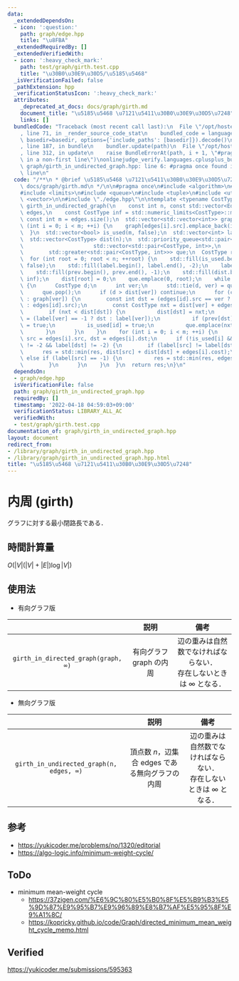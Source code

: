 ```yaml
---
data:
  _extendedDependsOn:
  - icon: ':question:'
    path: graph/edge.hpp
    title: "\u8FBA"
  _extendedRequiredBy: []
  _extendedVerifiedWith:
  - icon: ':heavy_check_mark:'
    path: test/graph/girth.test.cpp
    title: "\u30B0\u30E9\u30D5/\u5185\u5468"
  _isVerificationFailed: false
  _pathExtension: hpp
  _verificationStatusIcon: ':heavy_check_mark:'
  attributes:
    _deprecated_at_docs: docs/graph/girth.md
    document_title: "\u5185\u5468 \u7121\u5411\u30B0\u30E9\u30D5\u7248"
    links: []
  bundledCode: "Traceback (most recent call last):\n  File \"/opt/hostedtoolcache/Python/3.10.5/x64/lib/python3.10/site-packages/onlinejudge_verify/documentation/build.py\"\
    , line 71, in _render_source_code_stat\n    bundled_code = language.bundle(stat.path,\
    \ basedir=basedir, options={'include_paths': [basedir]}).decode()\n  File \"/opt/hostedtoolcache/Python/3.10.5/x64/lib/python3.10/site-packages/onlinejudge_verify/languages/cplusplus.py\"\
    , line 187, in bundle\n    bundler.update(path)\n  File \"/opt/hostedtoolcache/Python/3.10.5/x64/lib/python3.10/site-packages/onlinejudge_verify/languages/cplusplus_bundle.py\"\
    , line 312, in update\n    raise BundleErrorAt(path, i + 1, \"#pragma once found\
    \ in a non-first line\")\nonlinejudge_verify.languages.cplusplus_bundle.BundleErrorAt:\
    \ graph/girth_in_undirected_graph.hpp: line 6: #pragma once found in a non-first\
    \ line\n"
  code: "/**\n * @brief \u5185\u5468 \u7121\u5411\u30B0\u30E9\u30D5\u7248\n * @docs\
    \ docs/graph/girth.md\n */\n\n#pragma once\n#include <algorithm>\n#include <functional>\n\
    #include <limits>\n#include <queue>\n#include <tuple>\n#include <utility>\n#include\
    \ <vector>\n\n#include \"./edge.hpp\"\n\ntemplate <typename CostType>\nCostType\
    \ girth_in_undirected_graph(\n    const int n, const std::vector<Edge<CostType>>&\
    \ edges,\n    const CostType inf = std::numeric_limits<CostType>::max()) {\n \
    \ const int m = edges.size();\n  std::vector<std::vector<int>> graph(n);\n  for\
    \ (int i = 0; i < m; ++i) {\n    graph[edges[i].src].emplace_back(i);\n    graph[edges[i].dst].emplace_back(i);\n\
    \  }\n  std::vector<bool> is_used(m, false);\n  std::vector<int> label(n), prev(n);\n\
    \  std::vector<CostType> dist(n);\n  std::priority_queue<std::pair<CostType, int>,\n\
    \                      std::vector<std::pair<CostType, int>>,\n              \
    \        std::greater<std::pair<CostType, int>>> que;\n  CostType res = inf;\n\
    \  for (int root = 0; root < n; ++root) {\n    std::fill(is_used.begin(), is_used.end(),\
    \ false);\n    std::fill(label.begin(), label.end(), -2);\n    label[root] = -1;\n\
    \    std::fill(prev.begin(), prev.end(), -1);\n    std::fill(dist.begin(), dist.end(),\
    \ inf);\n    dist[root] = 0;\n    que.emplace(0, root);\n    while (!que.empty())\
    \ {\n      CostType d;\n      int ver;\n      std::tie(d, ver) = que.top();\n\
    \      que.pop();\n      if (d > dist[ver]) continue;\n      for (const int id\
    \ : graph[ver]) {\n        const int dst = (edges[id].src == ver ? edges[id].dst\
    \ : edges[id].src);\n        const CostType nxt = dist[ver] + edges[id].cost;\n\
    \        if (nxt < dist[dst]) {\n          dist[dst] = nxt;\n          label[dst]\
    \ = (label[ver] == -1 ? dst : label[ver]);\n          if (prev[dst] != -1) is_used[dst]\
    \ = true;\n          is_used[id] = true;\n          que.emplace(nxt, dst);\n \
    \       }\n      }\n    }\n    for (int i = 0; i < m; ++i) {\n      const int\
    \ src = edges[i].src, dst = edges[i].dst;\n      if (!is_used[i] && label[src]\
    \ != -2 && label[dst] != -2) {\n        if (label[src] != label[dst]) {\n    \
    \      res = std::min(res, dist[src] + dist[dst] + edges[i].cost);\n        }\
    \ else if (label[src] == -1) {\n          res = std::min(res, edges[i].cost);\n\
    \        }\n      }\n    }\n  }\n  return res;\n}\n"
  dependsOn:
  - graph/edge.hpp
  isVerificationFile: false
  path: graph/girth_in_undirected_graph.hpp
  requiredBy: []
  timestamp: '2022-04-18 04:59:03+09:00'
  verificationStatus: LIBRARY_ALL_AC
  verifiedWith:
  - test/graph/girth.test.cpp
documentation_of: graph/girth_in_undirected_graph.hpp
layout: document
redirect_from:
- /library/graph/girth_in_undirected_graph.hpp
- /library/graph/girth_in_undirected_graph.hpp.html
title: "\u5185\u5468 \u7121\u5411\u30B0\u30E9\u30D5\u7248"
---
```

# 内周 (girth)

グラフに対する最小閉路長である．


## 時間計算量

$O(\lvert V \rvert (\lvert V \rvert + \lvert E \rvert) \log{\lvert V \rvert})$


## 使用法

- 有向グラフ版

||説明|備考|
|:--:|:--:|:--:|
|`girth_in_directed_graph(graph, ∞)`|有向グラフ $\mathrm{graph}$ の内周|辺の重みは自然数でなければならない．<br>存在しないときは $\infty$ となる．|

- 無向グラフ版

||説明|備考|
|:--:|:--:|:--:|
|`girth_in_undirected_graph(n, edges, ∞)`|頂点数 $n$，辺集合 $\mathrm{edges}$ である無向グラフの内周|辺の重みは自然数でなければならない．<br>存在しないときは $\infty$ となる．|


## 参考

- https://yukicoder.me/problems/no/1320/editorial
- https://algo-logic.info/minimum-weight-cycle/


## ToDo

- minimum mean-weight cycle
  - https://37zigen.com/%E6%9C%80%E5%B0%8F%E5%B9%B3%E5%9D%87%E9%95%B7%E9%96%89%E8%B7%AF%E5%95%8F%E9%A1%8C/
  - https://kopricky.github.io/code/Graph/directed_minimum_mean_weight_cycle_memo.html


## Verified

https://yukicoder.me/submissions/595363
